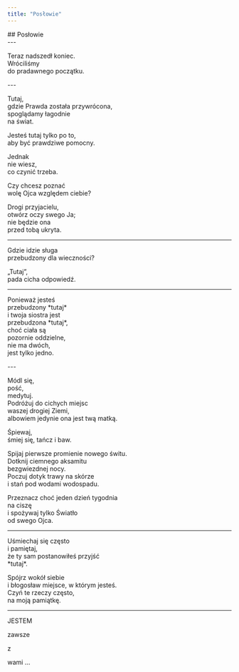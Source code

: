 ```yaml
---
title: "Posłowie"
---
```


<div markdown="1" class="chHead">
## Posłowie 
</div>
---

<p markdown="1" class="top"><span class="dropcaps">T</span>eraz nadszedł koniec.<br>
Wróciliśmy <br>
do pradawnego początku.</p>
---

Tutaj, <br>
gdzie Prawda została przywrócona,<br>
spoglądamy łagodnie<br>
na świat.

<p markdown="1" class="top"><span class="dropcaps">J</span>esteś tutaj tylko po to, <br>
aby być prawdziwe pomocny.</p>

Jednak<br>
nie wiesz,<br>
co czynić trzeba.

Czy chcesz poznać<br>
wolę Ojca względem ciebie?

Drogi przyjacielu,<br>
otwórz oczy swego Ja;<br>
nie będzie ona<br>
przed tobą ukryta.

---

<p markdown="1" class="top"><span class="dropcaps">G</span>dzie idzie sługa<br>
przebudzony dla wieczności?</p>

„Tutaj”,<br>
pada cicha odpowiedź.

---

<p markdown="1" class="top"><span class="dropcaps">P</span>onieważ jesteś <br>
przebudzony *tutaj*<br>
i twoja siostra jest <br>
przebudzona *tutaj*,<br>
choć ciała są <br>
pozornie oddzielne,<br>
nie ma dwóch,<br>
jest tylko jedno.</p>
---

<p markdown="1" class="top"><span class="dropcaps">M</span>ódl się, <br>
pość,<br>
medytuj.<br>
Podróżuj do cichych miejsc<br>
waszej drogiej Ziemi,<br>
albowiem jedynie ona jest twą matką.</p>

Śpiewaj,<br>
śmiej się, tańcz i baw.

Spijaj pierwsze promienie nowego świtu.<br>
Dotknij ciemnego aksamitu<br>
bezgwiezdnej nocy.<br>
Poczuj dotyk trawy na skórze<br>
i stań pod wodami wodospadu.

Przeznacz choć jeden dzień tygodnia<br>
na ciszę<br>
i spożywaj tylko Światło<br>
od swego Ojca.

---

<p markdown="1" class="top"><span class="dropcaps">U</span>śmiechaj się często<br>
i pamiętaj, <br>
że ty sam postanowiłeś przyjść<br>
*tutaj*.</p>
Spójrz wokół siebie<br>
i błogosław miejsce, w którym jesteś.<br>
Czyń te rzeczy często,<br>
na moją pamiątkę.<br>

---

<p class="iam">JESTEM</p>
<p class="i1">zawsze</p>
<p class="i2">z</p>
<p class="i3">wami &hellip;</p>

